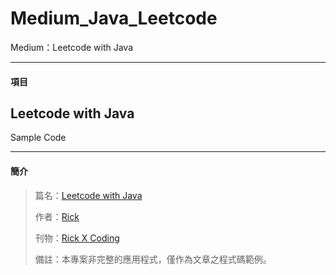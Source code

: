 # Medium_Java_Leetcode
Medium：Leetcode with Java

***

#### 項目 ####

Leetcode with Java
---
Sample Code

***

#### 簡介 ####

>篇名：[Leetcode with Java](https://medium.com/rick-x-coding/tagged/leetcode)
>
>作者：[Rick](https://medium.com/@RickBSR)
>
>刊物：[Rick X Coding](https://medium.com/rick-x-coding)
>
>備註：本專案非完整的應用程式，僅作為文章之程式碼範例。